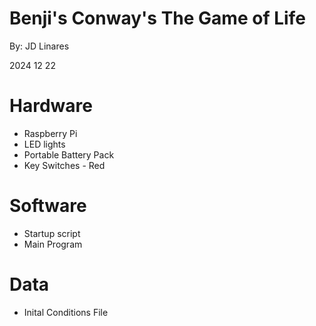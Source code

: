 # Benji's Conway's The Game of Life
By: JD Linares

2024 12 22

# Hardware
- Raspberry Pi
- LED lights
- Portable Battery Pack
- Key Switches - Red

# Software
- Startup script
- Main Program

# Data
- Inital Conditions File

